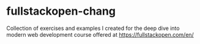# fullstackopen-chang

Collection of exercises and examples I created for the deep dive into modern web development course offered at https://fullstackopen.com/en/
